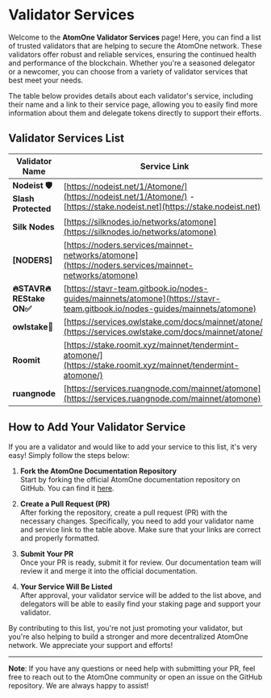 # Validator Services

Welcome to the **AtomOne Validator Services** page! Here, you can find a list of trusted validators that are helping to secure the AtomOne network. These validators offer robust and reliable services, ensuring the continued health and performance of the blockchain. Whether you're a seasoned delegator or a newcomer, you can choose from a variety of validator services that best meet your needs.

The table below provides details about each validator's service, including their name and a link to their service page, allowing you to easily find more information about them and delegate tokens directly to support their efforts.

## Validator Services List

| **Validator Name** | **Service Link** |
|--------------------|------------------|
| **Nodeist 🛡️  Slash Protected**         | [https://nodeist.net/1/Atomone/](https://nodeist.net/1/Atomone/) - [https://stake.nodeist.net](https://stake.nodeist.net)|
| **Silk Nodes**     | [https://silknodes.io/networks/atomone](https://silknodes.io/networks/atomone) |
| **[NODERS]**     | [https://noders.services/mainnet-networks/atomone](https://noders.services/mainnet-networks/atomone) |
| **🔥STAVR🔥 REStake ON✅**     | [https://stavr-team.gitbook.io/nodes-guides/mainnets/atomone](https://stavr-team.gitbook.io/nodes-guides/mainnets/atomone) |
| **owlstake🦉**     | [https://services.owlstake.com/docs/mainnet/atone/](https://services.owlstake.com/docs/mainnet/atone/) |
| **Roomit**     | [https://stake.roomit.xyz/mainnet/tendermint-atomone/](https://stake.roomit.xyz/mainnet/tendermint-atomone/) |
| **ruangnode**     | [https://services.ruangnode.com/mainnet/atomone](https://services.ruangnode.com/mainnet/atomone) |

## How to Add Your Validator Service

If you are a validator and would like to add your service to this list, it's very easy! Simply follow the steps below:

1. **Fork the AtomOne Documentation Repository**  
   Start by forking the official AtomOne documentation repository on GitHub. You can find it [here](https://github.com/atomone-hub/atomone-docs/tree/main/docs).

2. **Create a Pull Request (PR)**  
   After forking the repository, create a pull request (PR) with the necessary changes. Specifically, you need to add your validator name and service link to the table above. Make sure that your links are correct and properly formatted.

3. **Submit Your PR**  
   Once your PR is ready, submit it for review. Our documentation team will review it and merge it into the official documentation.

4. **Your Service Will Be Listed**  
   After approval, your validator service will be added to the list above, and delegators will be able to easily find your staking page and support your validator.

By contributing to this list, you're not just promoting your validator, but you're also helping to build a stronger and more decentralized AtomOne network. We appreciate your support and efforts!

---

**Note**: If you have any questions or need help with submitting your PR, feel free to reach out to the AtomOne community or open an issue on the GitHub repository. We are always happy to assist!
